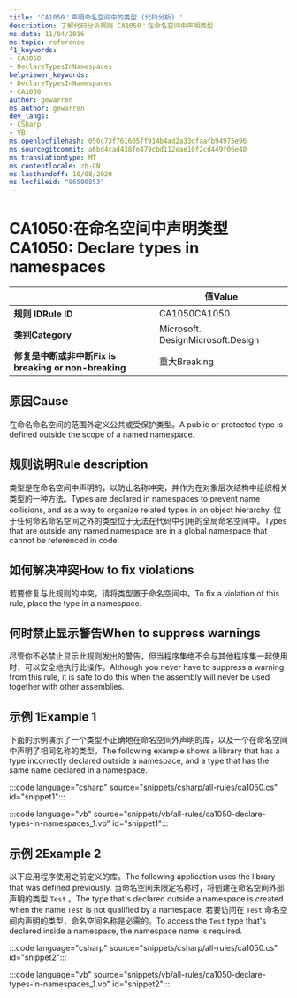 ```yaml
---
title: 'CA1050：声明命名空间中的类型 (代码分析) '
description: 了解代码分析规则 CA1050：在命名空间中声明类型
ms.date: 11/04/2016
ms.topic: reference
f1_keywords:
- CA1050
- DeclareTypesInNamespaces
helpviewer_keywords:
- DeclareTypesInNamespaces
- CA1050
author: gewarren
ms.author: gewarren
dev_langs:
- CSharp
- VB
ms.openlocfilehash: 050c73f761605ff914b4ad2a33dfaafb94975e96
ms.sourcegitcommit: a6bd4cad438fe479cbd112eae10f2cd449f06e40
ms.translationtype: MT
ms.contentlocale: zh-CN
ms.lasthandoff: 10/08/2020
ms.locfileid: "96590853"
---
```

# <a name="ca1050-declare-types-in-namespaces"></a><span data-ttu-id="b5fa1-103">CA1050:在命名空间中声明类型</span><span class="sxs-lookup"><span data-stu-id="b5fa1-103">CA1050: Declare types in namespaces</span></span>

| | <span data-ttu-id="b5fa1-104">值</span><span class="sxs-lookup"><span data-stu-id="b5fa1-104">Value</span></span> |
|-|-|
| <span data-ttu-id="b5fa1-105">**规则 ID**</span><span class="sxs-lookup"><span data-stu-id="b5fa1-105">**Rule ID**</span></span> |<span data-ttu-id="b5fa1-106">CA1050</span><span class="sxs-lookup"><span data-stu-id="b5fa1-106">CA1050</span></span>|
| <span data-ttu-id="b5fa1-107">**类别**</span><span class="sxs-lookup"><span data-stu-id="b5fa1-107">**Category**</span></span> |<span data-ttu-id="b5fa1-108">Microsoft. Design</span><span class="sxs-lookup"><span data-stu-id="b5fa1-108">Microsoft.Design</span></span>|
| <span data-ttu-id="b5fa1-109">**修复是中断或非中断**</span><span class="sxs-lookup"><span data-stu-id="b5fa1-109">**Fix is breaking or non-breaking**</span></span> |<span data-ttu-id="b5fa1-110">重大</span><span class="sxs-lookup"><span data-stu-id="b5fa1-110">Breaking</span></span>|

## <a name="cause"></a><span data-ttu-id="b5fa1-111">原因</span><span class="sxs-lookup"><span data-stu-id="b5fa1-111">Cause</span></span>

<span data-ttu-id="b5fa1-112">在命名命名空间的范围外定义公共或受保护类型。</span><span class="sxs-lookup"><span data-stu-id="b5fa1-112">A public or protected type is defined outside the scope of a named namespace.</span></span>

## <a name="rule-description"></a><span data-ttu-id="b5fa1-113">规则说明</span><span class="sxs-lookup"><span data-stu-id="b5fa1-113">Rule description</span></span>

<span data-ttu-id="b5fa1-114">类型是在命名空间中声明的，以防止名称冲突，并作为在对象层次结构中组织相关类型的一种方法。</span><span class="sxs-lookup"><span data-stu-id="b5fa1-114">Types are declared in namespaces to prevent name collisions, and as a way to organize related types in an object hierarchy.</span></span> <span data-ttu-id="b5fa1-115">位于任何命名命名空间之外的类型位于无法在代码中引用的全局命名空间中。</span><span class="sxs-lookup"><span data-stu-id="b5fa1-115">Types that are outside any named namespace are in a global namespace that cannot be referenced in code.</span></span>

## <a name="how-to-fix-violations"></a><span data-ttu-id="b5fa1-116">如何解决冲突</span><span class="sxs-lookup"><span data-stu-id="b5fa1-116">How to fix violations</span></span>

<span data-ttu-id="b5fa1-117">若要修复与此规则的冲突，请将类型置于命名空间中。</span><span class="sxs-lookup"><span data-stu-id="b5fa1-117">To fix a violation of this rule, place the type in a namespace.</span></span>

## <a name="when-to-suppress-warnings"></a><span data-ttu-id="b5fa1-118">何时禁止显示警告</span><span class="sxs-lookup"><span data-stu-id="b5fa1-118">When to suppress warnings</span></span>

<span data-ttu-id="b5fa1-119">尽管你不必禁止显示此规则发出的警告，但当程序集绝不会与其他程序集一起使用时，可以安全地执行此操作。</span><span class="sxs-lookup"><span data-stu-id="b5fa1-119">Although you never have to suppress a warning from this rule, it is safe to do this when the assembly will never be used together with other assemblies.</span></span>

## <a name="example-1"></a><span data-ttu-id="b5fa1-120">示例 1</span><span class="sxs-lookup"><span data-stu-id="b5fa1-120">Example 1</span></span>

<span data-ttu-id="b5fa1-121">下面的示例演示了一个类型不正确地在命名空间外声明的库，以及一个在命名空间中声明了相同名称的类型。</span><span class="sxs-lookup"><span data-stu-id="b5fa1-121">The following example shows a library that has a type incorrectly declared outside a namespace, and a type that has the same name declared in a namespace.</span></span>

:::code language="csharp" source="snippets/csharp/all-rules/ca1050.cs" id="snippet1":::

:::code language="vb" source="snippets/vb/all-rules/ca1050-declare-types-in-namespaces_1.vb" id="snippet1":::

## <a name="example-2"></a><span data-ttu-id="b5fa1-122">示例 2</span><span class="sxs-lookup"><span data-stu-id="b5fa1-122">Example 2</span></span>

<span data-ttu-id="b5fa1-123">以下应用程序使用之前定义的库。</span><span class="sxs-lookup"><span data-stu-id="b5fa1-123">The following application uses the library that was defined previously.</span></span> <span data-ttu-id="b5fa1-124">当命名空间未限定名称时，将创建在命名空间外部声明的类型 `Test` 。</span><span class="sxs-lookup"><span data-stu-id="b5fa1-124">The type that's declared outside a namespace is created when the name `Test` is not qualified by a namespace.</span></span> <span data-ttu-id="b5fa1-125">若要访问在 `Test` 命名空间内声明的类型，命名空间名称是必需的。</span><span class="sxs-lookup"><span data-stu-id="b5fa1-125">To access the `Test` type that's declared inside a namespace, the namespace name is required.</span></span>

:::code language="csharp" source="snippets/csharp/all-rules/ca1050.cs" id="snippet2":::

:::code language="vb" source="snippets/vb/all-rules/ca1050-declare-types-in-namespaces_1.vb" id="snippet2":::
